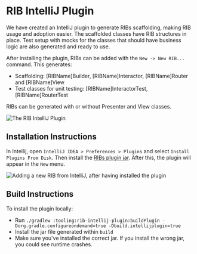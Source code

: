 # RIB IntelliJ Plugin

We have created an IntelliJ plugin to generate RIBs scaffolding, making RIB usage and adoption easier. The scaffolded classes have RIB structures in place. Test setup with mocks for the classes that should have business logic are also generated and ready to use.

After installing the plugin, RIBs can be added with the `New -> New RIB...` command. This generates:
- Scaffolding: [RIBName]Builder, [RIBName]Interactor, [RIBName]Router and [RIBName]View
- Test classes for unit testing: [RIBName]InteractorTest, [RIBName]RouterTest

RIBs can be generated with or without Presenter and View classes.

![The RIB IntelliJ Plugin](rib-tooling-1.png)



## Installation Instructions

In Intellij, open `IntelliJ IDEA > Preferences > Plugins` and select `Install Plugins From Disk`. Then install the [RIBs plugin jar](https://github.com/uber/RIBs/blob/master/android/tooling/rib-intellij-plugin/deploy/rib-intellij-plugin.jar?raw=true). After this, the plugin will appear in the `New` menu.

![Adding a new RIB from IntelliJ, after having installed the plugin](rib-tooling-2.png)

## Build Instructions

To install the plugin locally:
* Run `./gradlew :tooling:rib-intellij-plugin:buildPlugin -Dorg.gradle.configureondemand=true -Dbuild.intellijplugin=true`
* Install the jar file generated within `build`
* Make sure you've installed the correct jar. If you install the wrong jar, you could see runtime crashes.
